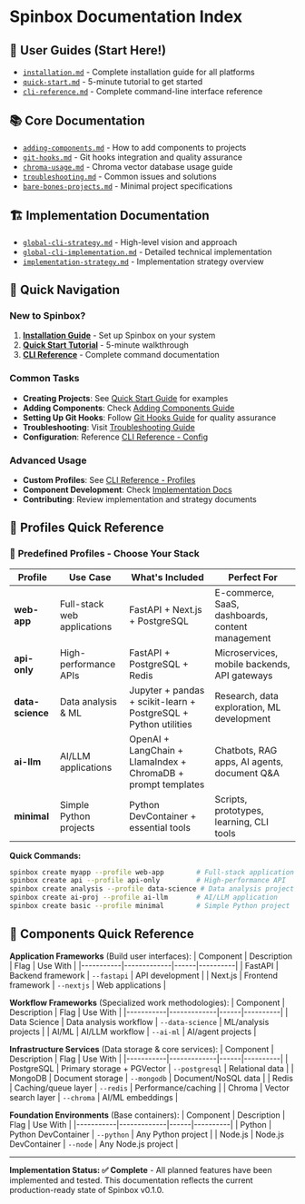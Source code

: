 # Spinbox Documentation Index

## 🚀 User Guides (Start Here!)
- [`installation.md`](./installation.md) - Complete installation guide for all platforms
- [`quick-start.md`](./quick-start.md) - 5-minute tutorial to get started
- [`cli-reference.md`](./cli-reference.md) - Complete command-line interface reference

## 📚 Core Documentation  
- [`adding-components.md`](./adding-components.md) - How to add components to projects
- [`git-hooks.md`](./git-hooks.md) - Git hooks integration and quality assurance
- [`chroma-usage.md`](./chroma-usage.md) - Chroma vector database usage guide
- [`troubleshooting.md`](./troubleshooting.md) - Common issues and solutions
- [`bare-bones-projects.md`](./bare-bones-projects.md) - Minimal project specifications

## 🏗️ Implementation Documentation
- [`global-cli-strategy.md`](./global-cli-strategy.md) - High-level vision and approach
- [`global-cli-implementation.md`](./global-cli-implementation.md) - Detailed technical implementation
- [`implementation-strategy.md`](./implementation-strategy.md) - Implementation strategy overview

## 🎯 Quick Navigation

### New to Spinbox?
1. **[Installation Guide](./installation.md)** - Set up Spinbox on your system
2. **[Quick Start Tutorial](./quick-start.md)** - 5-minute walkthrough 
3. **[CLI Reference](./cli-reference.md)** - Complete command documentation

### Common Tasks
- **Creating Projects**: See [Quick Start Guide](./quick-start.md) for examples
- **Adding Components**: Check [Adding Components Guide](./adding-components.md)
- **Setting Up Git Hooks**: Follow [Git Hooks Guide](./git-hooks.md) for quality assurance
- **Troubleshooting**: Visit [Troubleshooting Guide](./troubleshooting.md)
- **Configuration**: Reference [CLI Reference - Config](./cli-reference.md#spinbox-config)

### Advanced Usage
- **Custom Profiles**: See [CLI Reference - Profiles](./cli-reference.md#templates)
- **Component Development**: Check [Implementation Docs](./global-cli-implementation.md)
- **Contributing**: Review implementation and strategy documents

## 🎯 Profiles Quick Reference

### 🎯 **Predefined Profiles - Choose Your Stack**

| Profile | Use Case | What's Included | Perfect For |
|---------|----------|-----------------|-------------|
| **web-app** | Full-stack web applications | FastAPI + Next.js + PostgreSQL | E-commerce, SaaS, dashboards, content management |
| **api-only** | High-performance APIs | FastAPI + PostgreSQL + Redis | Microservices, mobile backends, API gateways |
| **data-science** | Data analysis & ML | Jupyter + pandas + scikit-learn + PostgreSQL + Python utilities | Research, data exploration, ML development |
| **ai-llm** | AI/LLM applications | OpenAI + LangChain + LlamaIndex + ChromaDB + prompt templates | Chatbots, RAG apps, AI agents, document Q&A |
| **minimal** | Simple Python projects | Python DevContainer + essential tools | Scripts, prototypes, learning, CLI tools |

**Quick Commands:**
```bash
spinbox create myapp --profile web-app        # Full-stack application
spinbox create api --profile api-only         # High-performance API
spinbox create analysis --profile data-science # Data analysis project
spinbox create ai-proj --profile ai-llm       # AI/LLM application
spinbox create basic --profile minimal        # Simple Python project
```

## 🔧 Components Quick Reference

**Application Frameworks** (Build user interfaces):
| Component | Description | Flag | Use With |
|-----------|-------------|------|----------|
| FastAPI | Backend framework | `--fastapi` | API development |
| Next.js | Frontend framework | `--nextjs` | Web applications |

**Workflow Frameworks** (Specialized work methodologies):
| Component | Description | Flag | Use With |
|-----------|-------------|------|----------|
| Data Science | Data analysis workflow | `--data-science` | ML/analysis projects |
| AI/ML | AI/LLM workflow | `--ai-ml` | AI/agent projects |

**Infrastructure Services** (Data storage & core services):
| Component | Description | Flag | Use With |
|-----------|-------------|------|----------|
| PostgreSQL | Primary storage + PGVector | `--postgresql` | Relational data |
| MongoDB | Document storage | `--mongodb` | Document/NoSQL data |
| Redis | Caching/queue layer | `--redis` | Performance/caching |
| Chroma | Vector search layer | `--chroma` | AI/ML embeddings |

**Foundation Environments** (Base containers):
| Component | Description | Flag | Use With |
|-----------|-------------|------|----------|
| Python | Python DevContainer | `--python` | Any Python project |
| Node.js | Node.js DevContainer | `--node` | Any Node.js project |

---

**Implementation Status: ✅ Complete** - All planned features have been implemented and tested. This documentation reflects the current production-ready state of Spinbox v0.1.0.